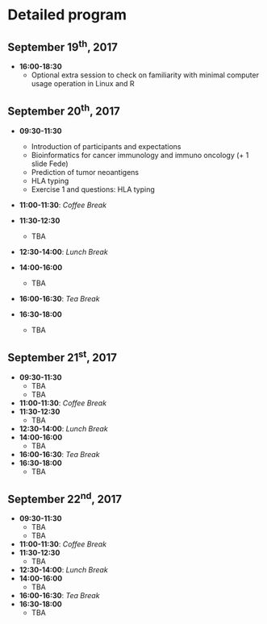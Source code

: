 # Detailed program

## September 19<sup>th</sup>, 2017
* **16:00-18:30**
  * Optional extra session to check on familiarity with minimal computer usage operation in Linux and R

## September 20<sup>th</sup>, 2017
* **09:30-11:30** 
  * Introduction of participants and expectations
  * Bioinformatics for cancer immunology and immuno oncology (+ 1 slide Fede)
  * Prediction of tumor neoantigens
  * HLA typing
  * Exercise 1 and questions: HLA typing

* **11:00-11:30**: *Coffee Break*
* **11:30-12:30**
  * TBA
* **12:30-14:00**: *Lunch Break*
* **14:00-16:00**
  * TBA
* **16:00-16:30**: *Tea Break*
* **16:30-18:00**
  * TBA

## September 21<sup>st</sup>, 2017
* **09:30-11:30** 
  * TBA
  * TBA
* **11:00-11:30**: *Coffee Break*
* **11:30-12:30**
  * TBA
* **12:30-14:00**: *Lunch Break*
* **14:00-16:00**
  * TBA
* **16:00-16:30**: *Tea Break*
* **16:30-18:00**
  * TBA


## September 22<sup>nd</sup>, 2017
* **09:30-11:30** 
  * TBA
  * TBA
* **11:00-11:30**: *Coffee Break*
* **11:30-12:30**
  * TBA
* **12:30-14:00**: *Lunch Break*
* **14:00-16:00**
  * TBA
* **16:00-16:30**: *Tea Break*
* **16:30-18:00**
  * TBA
